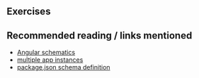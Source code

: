 ## Exercises

## Recommended reading / links mentioned
- [Angular schematics](https://angular.io/guide/schematics)
- [multiple app instances](https://medium.com/disney-streaming/combining-multiple-angular-applications-into-a-single-one-e87d530d6527)
- [package.json schema definition](https://docs.npmjs.com/files/package.json)

